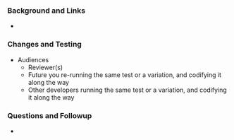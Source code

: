 ### Background and Links
* 

### Changes and Testing
* Audiences
    - Reviewer(s)
    - Future you re-running the same test or a variation, and codifying it along the way
    - Other developers running the same test or a variation, and codifying it along the way

### Questions and Followup
* 
